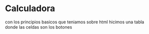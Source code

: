 # Calculadora

con los principios basicos que teniamos sobre html hicimos una tabla donde las celdas son los botones 

